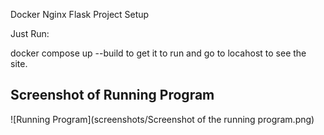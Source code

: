 Docker Nginx Flask Project Setup

Just Run:

docker compose up --build to get it to run and go to locahost to see the site.

## Screenshot of Running Program

![Running Program](screenshots/Screenshot of the running program.png)
